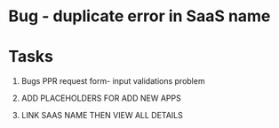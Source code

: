 # Bug - duplicate error in SaaS name
# Tasks
1. Bugs PPR request form- input validations problem

2. ADD PLACEHOLDERS FOR ADD NEW APPS

3. LINK SAAS NAME THEN VIEW ALL DETAILS